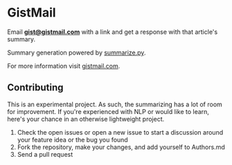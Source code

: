 GistMail
========

Email **gist@gistmail.com** with a link and get a
response with that article's summary.

Summary generation powered by [summarize.py][].

For more information visit [gistmail.com][gistmail].


Contributing
------------

This is an experimental project. As such, the summarizing has a lot
of room for improvement. If you're experienced with NLP or would like
to learn, here's your chance in an otherwise lightweight project.

1. Check the open issues or open a new issue to start a discussion around your feature idea or the bug you found
2. Fork the repository, make your changes, and add yourself to Authors.md
3. Send a pull request


[gistmail]: http://gistmail.com
[summarize.py]: https://github.com/Rotten194/summarize.py

